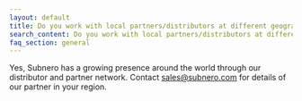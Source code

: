 ```yaml
---
layout: default
title: Do you work with local partners/distributors at different geographies?
search_content: Do you work with local partners/distributors at different geographies?
faq_section: general
---
```


Yes, Subnero has a growing presence around the world through our distributor and partner network. Contact [sales@subnero.com](sales@subnero.com) for details of our partner in your region. 